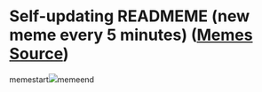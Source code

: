 # Self-updating READMEME (new meme every 5 minutes) ([Memes Source](https://bramses.notion.site/a49c1e962b7646879176ac3b327b6533?v=4d1eda54b170483cb03a40f257231764))

memestart![](https://www.notion.so/image/https%3A%2F%2Fs3-us-west-2.amazonaws.com%2Fsecure.notion-static.com%2F697d62e9-2166-4857-8f4b-4ed23db6d695%2F93408F39-B161-495F-95C9-71350288DFE2.jpeg?table=block&id=60387345-efe2-4a2d-85e2-6fc464281bcb&cache=v2)memeend
